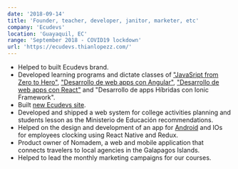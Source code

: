 ```yaml
---
date: '2018-09-14'
title: 'Founder, teacher, developer, janitor, marketer, etc'
company: 'Ecudevs'
location: 'Guayaquil, EC'
range: 'September 2018 - COVID19 lockdown'
url: 'https://ecudevs.thianlopezz.com/'
---
```


- Helped to built Ecudevs brand.
- Developed learning programs and dictate classes of ["JavaSript from Zero to Hero"](https://ecudevs.thianlopezz.com/cursos/javascript), ["Desarrollo de web apps con Angular"](https://ecudevs.thianlopezz.com/cursos/angular), ["Desarrollo de web apps con React"](https://ecudevs.thianlopezz.com/cursos/react) and "Desarrollo de apps Híbridas con Ionic Framework".
- Built [new Ecudevs site](https://ecudevs.thianlopezz.com/).
- Developed and shipped a web system for college activities planning and students lesson as the Ministerio de Educación recommendations.
- Helped on the design and development of an app for [Android](https://play.google.com/store/apps/details?id=com.ecudevs.tiesdiapp&hl=es) and IOs for employees clocking using React Native and Redux.
- Product owner of Nomadem, a web and mobile application that connects travelers to local agencies in the Galapagos Islands.
- Helped to lead the monthly marketing campaigns for our courses.

